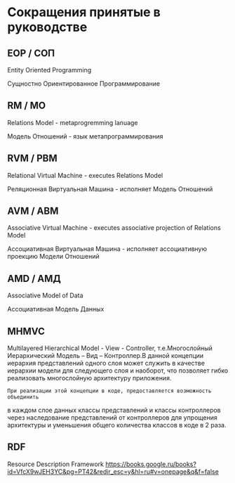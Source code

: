 # Сокращения принятые в руководстве

## EOP / СОП
Entity Oriented Programming

Сущностно Ориентированное Программирование

## RM / МО
Relations Model - metaprogremming lanuage

Модель Отношений - язык метапрограммирования

## RVM / РВМ
Relational Virtual Machine - executes Relations Model

Реляционная Виртуальная Машина - исполняет Модель Отношений

## AVM / АВМ
Associative Virtual Machine - executes associative projection of Relations Model 

Ассоциативная Виртуальная Машина - исполняет ассоциативную проекцию Модели Отношений

## AMD / АМД
Associative Model of Data

Ассоциативная Модель Данных

## MHMVC
Multilayered Hierarchical Model - View - Controller, т.е.Многослойный
Иерархический Модель – Вид – Контроллер.В данной концепции иерархия представлений
одного слоя может служить в качестве иерархии модели для следующего слоя и наоборот,
что позволяет гибко реализовать многослойную архитектуру приложения.

	При реализации этой концепции в коде, предоставляется возможность объединить
в каждом слое данных классы представлений и классы контроллеров
через наследование представлений от контроллеров для упрощения архитектуры и
уменьшения общего количества классов в коде в 2 раза.

## RDF
Resource Description Framework
https://books.google.ru/books?id=VfcX9wJEH3YC&pg=PT42&redir_esc=y&hl=ru#v=onepage&q&f=false